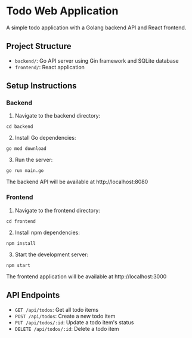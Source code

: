 # Todo Web Application

A simple todo application with a Golang backend API and React frontend.

## Project Structure

- `backend/`: Go API server using Gin framework and SQLite database
- `frontend/`: React application

## Setup Instructions

### Backend

1. Navigate to the backend directory:
```
cd backend
```

2. Install Go dependencies:
```
go mod download
```

3. Run the server:
```
go run main.go
```

The backend API will be available at http://localhost:8080

### Frontend

1. Navigate to the frontend directory:
```
cd frontend
```

2. Install npm dependencies:
```
npm install
```

3. Start the development server:
```
npm start
```

The frontend application will be available at http://localhost:3000

## API Endpoints

- `GET /api/todos`: Get all todo items
- `POST /api/todos`: Create a new todo item
- `PUT /api/todos/:id`: Update a todo item's status
- `DELETE /api/todos/:id`: Delete a todo item 